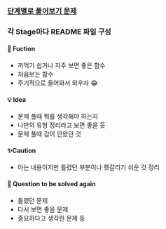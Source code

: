 ### [단계별로 풀어보기 문제](https://www.acmicpc.net/step)
### 각 Stage마다 README 파일 구성
#### 🔎 Fuction 
- 까먹기 쉽거나 자주 보면 좋은 함수
- 처음보는 함수 
- 주기적으로 들어와서 외우자 😂


#### 💡 Idea
- 문제 풀때 뭐를 생각해야 하는지 
- 나만의 유형 정리라고 보면 좋을 듯
- 문제 풀때 감이 안왔던 것 

#### ✨Caution
- 아는 내용이지만 틀렸던 부분이나 헷갈리기 쉬운 것 정리



#### 📌 Question to be solved again
- 틀렸던 문제
- 다시 보면 좋을 문제
- 중요하다고 생각한 문제 등